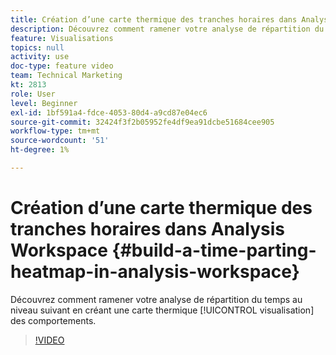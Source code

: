 ```yaml
---
title: Création d’une carte thermique des tranches horaires dans Analysis Workspace
description: Découvrez comment ramener votre analyse de répartition du temps au niveau supérieur en créant une visualisation de carte thermique des comportements.
feature: Visualisations
topics: null
activity: use
doc-type: feature video
team: Technical Marketing
kt: 2813
role: User
level: Beginner
exl-id: 1bf591a4-fdce-4053-80d4-a9cd87e04ec6
source-git-commit: 32424f3f2b05952fe4df9ea91dcbe51684cee905
workflow-type: tm+mt
source-wordcount: '51'
ht-degree: 1%

---
```


# Création d’une carte thermique des tranches horaires dans Analysis Workspace {#build-a-time-parting-heatmap-in-analysis-workspace}

Découvrez comment ramener votre analyse de répartition du temps au niveau suivant en créant une carte thermique [!UICONTROL visualisation] des comportements.

>[!VIDEO](https://video.tv.adobe.com/v/26991/?quality=12)
